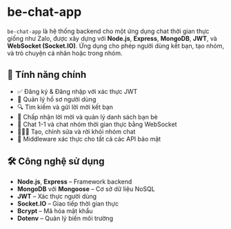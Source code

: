 # be-chat-app

`be-chat-app` là hệ thống backend cho một ứng dụng chat thời gian thực giống như Zalo, được xây dựng với **Node.js**, **Express**, **MongoDB**, **JWT**, và **WebSocket (Socket.IO)**. Ứng dụng cho phép người dùng kết bạn, tạo nhóm, và trò chuyện cá nhân hoặc trong nhóm.

## 🚀 Tính năng chính

- ✅ Đăng ký & Đăng nhập với xác thực JWT
- 👤 Quản lý hồ sơ người dùng
- 🔍 Tìm kiếm và gửi lời mời kết bạn
- 👥 Chấp nhận lời mời và quản lý danh sách bạn bè
- 💬 Chat 1-1 và chat nhóm thời gian thực bằng WebSocket
- 🧑‍🤝‍🧑 Tạo, chỉnh sửa và rời khỏi nhóm chat
- 🔐 Middleware xác thực cho tất cả các API bảo mật

## 🛠️ Công nghệ sử dụng

- **Node.js**, **Express** – Framework backend
- **MongoDB** với **Mongoose** – Cơ sở dữ liệu NoSQL
- **JWT** – Xác thực người dùng
- **Socket.IO** – Giao tiếp thời gian thực
- **Bcrypt** – Mã hóa mật khẩu
- **Dotenv** – Quản lý biến môi trường